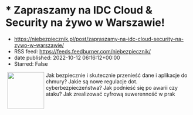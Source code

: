 # * Zapraszamy na IDC Cloud &#038; Security na żywo w Warszawie!
 - https://niebezpiecznik.pl/post/zapraszamy-na-idc-cloud-security-na-zywo-w-warszawie/
 - RSS feed: https://feeds.feedburner.com/niebezpiecznik/
 - date published: 2022-10-12 06:16:12+00:00
 - Starred: False

<a href="https://niebezpiecznik.pl/post/zapraszamy-na-idc-cloud-security-na-zywo-w-warszawie/"><img align="left" alt="" class="alignleft wp-post-image tfe" hspace="5" src="https://niebezpiecznik.pl/wp-content/uploads/2022/10/Cloud-Security-2022-dla-nienezpieczik-600x314.png" title="" width="100" /></a>Jak bezpiecznie i skutecznie przenieść dane i aplikacje do chmury? Jakie są nowe regulacje dot. cyberbezpieczeństwa? Jak podnieść się po awarii czy ataku? Jak zrealizować cyfrową suwerenność w prak
